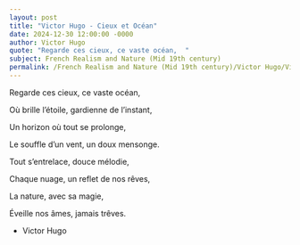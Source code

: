 ```yaml
---
layout: post
title: "Victor Hugo - Cieux et Océan"
date: 2024-12-30 12:00:00 -0000
author: Victor Hugo
quote: "Regarde ces cieux, ce vaste océan,  "
subject: French Realism and Nature (Mid 19th century)
permalink: /French Realism and Nature (Mid 19th century)/Victor Hugo/Victor Hugo - Cieux et Océan
---
```


Regarde ces cieux, ce vaste océan,  

Où brille l’étoile, gardienne de l’instant,  

Un horizon où tout se prolonge,  

Le souffle d’un vent, un doux mensonge.  

Tout s’entrelace, douce mélodie,  

Chaque nuage, un reflet de nos rêves,  

La nature, avec sa magie,  

Éveille nos âmes, jamais trêves.  


- Victor Hugo

